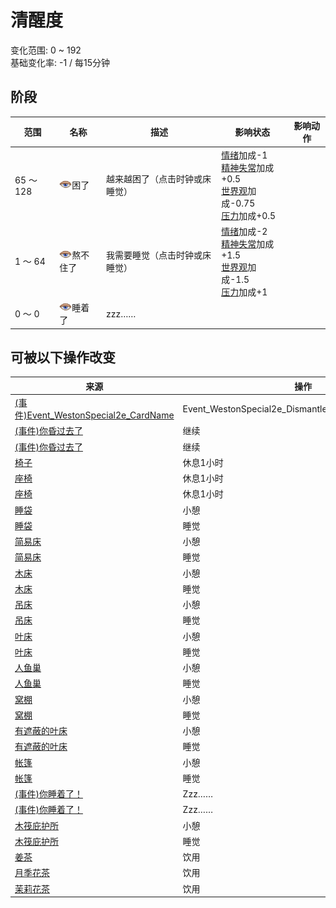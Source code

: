 # 清醒度  
变化范围: 0 ~ 192  
基础变化率: -1 / 每15分钟  
## 阶段  
范围  |  名称  |  描述  |  影响状态  |  影响动作  
----  |  ----  |  ----  |  ----  |  ----  
65 ～ 128  |  <img decoding="async" src="Sprite/Sleepy.png" style="width:20px;">困了  |  越来越困了（点击时钟或床睡觉）  |  [情绪](Morale.md)加成-1<br>[精神失常](MindState.md)加成+0.5<br>[世界观](Structure.md)加成-0.75<br>[压力](Stress.md)加成+0.5  |    
1 ～ 64  |  <img decoding="async" src="Sprite/Sleepy.png" style="width:20px;">熬不住了  |  我需要睡觉（点击时钟或床睡觉）  |  [情绪](Morale.md)加成-2<br>[精神失常](MindState.md)加成+1.5<br>[世界观](Structure.md)加成-1.5<br>[压力](Stress.md)加成+1  |    
0 ～ 0  |  <img decoding="async" src="Sprite/Sleepy.png" style="width:20px;">睡着了  |  zzz……  |    |    
## 可被以下操作改变  
来源  |  操作  |  值  
----  |  ----  |  ----  
[(事件)Event_WestonSpecial2e_CardName](Event_WestonSpecial2e.md)  |  Event_WestonSpecial2e_DismantleActions[0].ActionName  |  96  
[(事件)你昏过去了](Event_FaintDizzy.md)  |  继续  |  40  
[(事件)你昏过去了](Event_FaintExhaustion.md)  |  继续  |  20  
[椅子](ChairPlaced.md)  |  休息1小时  |  16  
[座椅](SeatAttached.md)  |  休息1小时  |  16  
[座椅](SeatPlaced.md)  |  休息1小时  |  16  
[睡袋](BedRoll.md)  |  小憩  |  6  
[睡袋](BedRoll.md)  |  睡觉  |  6  
[简易床](BedRustic.md)  |  小憩  |  6  
[简易床](BedRustic.md)  |  睡觉  |  6  
[木床](BedWooden.md)  |  小憩  |  6  
[木床](BedWooden.md)  |  睡觉  |  6  
[吊床](Hammock.md)  |  小憩  |  6  
[吊床](Hammock.md)  |  睡觉  |  6  
[叶床](LeafBed.md)  |  小憩  |  6  
[叶床](LeafBed.md)  |  睡觉  |  6  
[人鱼巢](MermaidNest.md)  |  小憩  |  6  
[人鱼巢](MermaidNest.md)  |  睡觉  |  6  
[窝棚](Shelter.md)  |  小憩  |  6  
[窝棚](Shelter.md)  |  睡觉  |  6  
[有遮蔽的叶床](ShelteredLeafBed.md)  |  小憩  |  6  
[有遮蔽的叶床](ShelteredLeafBed.md)  |  睡觉  |  6  
[帐篷](TentDeployed.md)  |  小憩  |  6  
[帐篷](TentDeployed.md)  |  睡觉  |  6  
[(事件)你睡着了！](Event_FallingAsleep.md)  |  Zzz……  |  6  
[(事件)你睡着了！](Event_FallingAsleep.md)  |  Zzz……  |  6  
[木筏庇护所](RaftShelter.md)  |  小憩  |  6  
[木筏庇护所](RaftShelter.md)  |  睡觉  |  6  
[姜茶](LQ_GingerTea.md)  |  饮用  |  5  
[月季花茶](LQ_ChinaRoseTea.md)  |  饮用  |  -5  
[茉莉花茶](LQ_JasmineTea.md)  |  饮用  |  -5  
